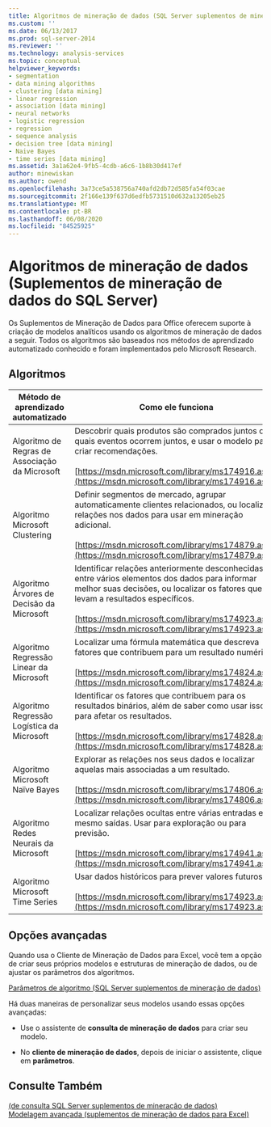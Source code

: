 ```yaml
---
title: Algoritmos de mineração de dados (SQL Server suplementos de mineração de dados) | Microsoft Docs
ms.custom: ''
ms.date: 06/13/2017
ms.prod: sql-server-2014
ms.reviewer: ''
ms.technology: analysis-services
ms.topic: conceptual
helpviewer_keywords:
- segmentation
- data mining algorithms
- clustering [data mining]
- linear regression
- association [data mining]
- neural networks
- logistic regression
- regression
- sequence analysis
- decision tree [data mining]
- Naive Bayes
- time series [data mining]
ms.assetid: 3a1a62e4-9fb5-4cdb-a6c6-1b8b30d417ef
author: minewiskan
ms.author: owend
ms.openlocfilehash: 3a73ce5a538756a740afd2db72d585fa54f03cae
ms.sourcegitcommit: 2f166e139f637d6edfb5731510d632a13205eb25
ms.translationtype: MT
ms.contentlocale: pt-BR
ms.lasthandoff: 06/08/2020
ms.locfileid: "84525925"
---
```

# <a name="data-mining-algorithms-sql-server-data-mining-add-ins"></a>Algoritmos de mineração de dados (Suplementos de mineração de dados do SQL Server)
  Os Suplementos de Mineração de Dados para Office oferecem suporte à criação de modelos analíticos usando os algoritmos de mineração de dados a seguir. Todos os algoritmos são baseados nos métodos de aprendizado automatizado conhecido e foram implementados pelo Microsoft Research.  
  
## <a name="algorithms"></a>Algoritmos  
  
|Método de aprendizado automatizado|Como ele funciona|  
|-----------------------------|------------------|  
|Algoritmo de Regras de Associação da Microsoft|Descobrir quais produtos são comprados juntos ou quais eventos ocorrem juntos, e usar o modelo para criar recomendações.<br /><br /> [https://msdn.microsoft.com/library/ms174916.aspx](https://msdn.microsoft.com/library/ms174916.aspx)|  
|Algoritmo Microsoft Clustering|Definir segmentos de mercado, agrupar automaticamente clientes relacionados, ou localizar relações nos dados para usar em mineração adicional.<br /><br /> [https://msdn.microsoft.com/library/ms174879.aspx](https://msdn.microsoft.com/library/ms174879.aspx)|  
|Algoritmo Árvores de Decisão da Microsoft|Identificar relações anteriormente desconhecidas entre vários elementos dos dados para informar melhor suas decisões, ou localizar os fatores que levam a resultados específicos.<br /><br /> [https://msdn.microsoft.com/library/ms174923.aspx](https://msdn.microsoft.com/library/ms174923.aspx)|  
|Algoritmo Regressão Linear da Microsoft|Localizar uma fórmula matemática que descreva fatores que contribuem para um resultado numérico.<br /><br /> [https://msdn.microsoft.com/library/ms174824.aspx](https://msdn.microsoft.com/library/ms174824.aspx)|  
|Algoritmo Regressão Logística da Microsoft|Identificar os fatores que contribuem para os resultados binários, além de saber como usar isso para afetar os resultados.<br /><br /> [https://msdn.microsoft.com/library/ms174828.aspx](https://msdn.microsoft.com/library/ms174828.aspx)|  
|Algoritmo Microsoft Naïve Bayes|Explorar as relações nos seus dados e localizar aquelas mais associadas a um resultado.<br /><br /> [https://msdn.microsoft.com/library/ms174806.aspx](https://msdn.microsoft.com/library/ms174806.aspx)|  
|Algoritmo Redes Neurais da Microsoft|Localizar relações ocultas entre várias entradas e até mesmo saídas. Usar para exploração ou para previsão.<br /><br /> [https://msdn.microsoft.com/library/ms174941.aspx](https://msdn.microsoft.com/library/ms174941.aspx)|  
|Algoritmo Microsoft Time Series|Usar dados históricos para prever valores futuros.<br /><br /> [https://msdn.microsoft.com/library/ms174923.aspx](https://msdn.microsoft.com/library/ms174923.aspx)|  
  
## <a name="advanced-options"></a>Opções avançadas  
 Quando usa o Cliente de Mineração de Dados para Excel, você tem a opção de criar seus próprios modelos e estruturas de mineração de dados, ou de ajustar os parâmetros dos algoritmos.  
  
 [Parâmetros de algoritmo &#40;SQL Server suplementos de mineração de dados&#41;](algorithm-parameters-sql-server-data-mining-add-ins.md)  
  
 Há duas maneiras de personalizar seus modelos usando essas opções avançadas:  
  
-   Use o assistente de **consulta de mineração de dados** para criar seu modelo.  
  
-   No **cliente de mineração de dados**, depois de iniciar o assistente, clique em **parâmetros**.  
  
## <a name="see-also"></a>Consulte Também  
 [&#40;de consulta SQL Server suplementos de mineração de dados&#41;](query-sql-server-data-mining-add-ins.md)   
 [Modelagem avançada &#40;suplementos de mineração de dados para Excel&#41;](advanced-modeling-data-mining-add-ins-for-excel.md)  
  
  
